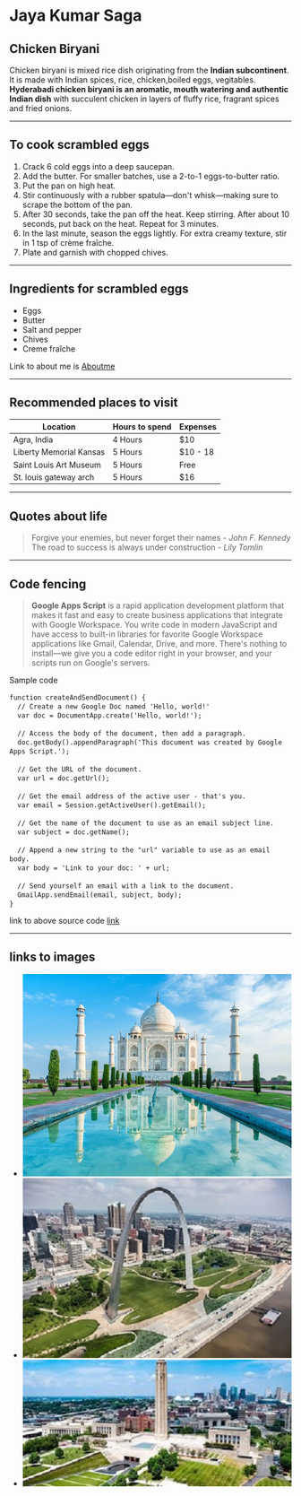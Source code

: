 # Jaya Kumar Saga
## Chicken Biryani
Chicken biryani is mixed rice dish originating from the **Indian subcontinent**. It is made with Indian spices, rice, chicken,boiled eggs, vegitables. **Hyderabadi chicken biryani is an aromatic, mouth watering and authentic Indian dish** with succulent chicken in layers of fluffy rice, fragrant spices and fried onions. 

___

## To cook scrambled eggs
1. Crack 6 cold eggs into a deep saucepan.
2. Add the butter. For smaller batches, use a 2-to-1 eggs-to-butter ratio.
3. Put the pan on high heat.
4. Stir continuously with a rubber spatula—don't whisk—making sure to scrape the bottom of the pan.
5. After 30 seconds, take the pan off the heat. Keep stirring. After about 10 seconds, put back on the heat. Repeat for 3 minutes.
6. In the last minute, season the eggs lightly. For extra creamy texture, stir in 1 tsp of crème fraîche.
7. Plate and garnish with chopped chives.

___

## Ingredients for scrambled eggs 

- Eggs
- Butter
- Salt and pepper
- Chives
- Creme fraîche

Link to about me is [Aboutme](https://github.com/sagajayakumar/assignment2-saga/blob/main/AboutMe.md)

___

## Recommended places to visit

| Location                  | Hours to spend | Expenses |
| --------------------------| -------------- | ---------|
| Agra, India               |  4 Hours       |   $10    |
| Liberty Memorial Kansas   |  5 Hours       | $10 - 18 |
| Saint Louis Art Museum    |  5 Hours       |  Free    |
| St. louis gateway arch    |  5 Hours       |   $16    |

___

## Quotes about life

> Forgive your enemies, but never forget their names - *John F. Kennedy*
> The road to success is always under construction  - *Lily Tomlin* 

___

## Code fencing 

> **Google Apps Script** is a rapid application development platform that makes it fast and easy to create business applications that integrate with Google Workspace. You write code in modern JavaScript and have access to built-in libraries for favorite Google Workspace applications like Gmail, Calendar, Drive, and more. There's nothing to install—we give you a code editor right in your browser, and your scripts run on Google's servers.

Sample code
```
function createAndSendDocument() {
  // Create a new Google Doc named 'Hello, world!'
  var doc = DocumentApp.create('Hello, world!');

  // Access the body of the document, then add a paragraph.
  doc.getBody().appendParagraph('This document was created by Google Apps Script.');

  // Get the URL of the document.
  var url = doc.getUrl();

  // Get the email address of the active user - that's you.
  var email = Session.getActiveUser().getEmail();

  // Get the name of the document to use as an email subject line.
  var subject = doc.getName();

  // Append a new string to the "url" variable to use as an email body.
  var body = 'Link to your doc: ' + url;

  // Send yourself an email with a link to the document.
  GmailApp.sendEmail(email, subject, body);
}

```
link to above source code [link](https://developers.google.com/apps-script/overview#your_first_script)

___

## links to images

- ![Taj mahal](images/Taj-Agra.jpg)
- ![Gateway arch](images/gateway-arch.jpg)
- ![liberty memorial](images/libertyMemorial.jpg)